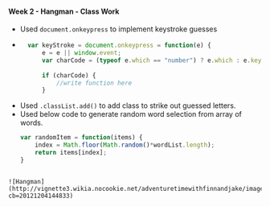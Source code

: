 #### Week 2 - Hangman - Class Work

* Used `document.onkeypress` to implement keystroke guesses
* ```javascript 
    var keyStroke = document.onkeypress = function(e) {
        e = e || window.event;
        var charCode = (typeof e.which == "number") ? e.which : e.keyCode;
        
        if (charCode) { 
            //write function here
        }
    ```
* Used `.classList.add()` to add class to strike out guessed letters.
* Used below code to generate random word selection from array of words.
    ```javascript
    var randomItem = function(items) {
        index = Math.floor(Math.random()*wordList.length);
        return items[index];
    }
```

![Hangman](http://vignette3.wikia.nocookie.net/adventuretimewithfinnandjake/images/f/f8/Hangman_Stlye.png/revision/latest?cb=20121204144833)